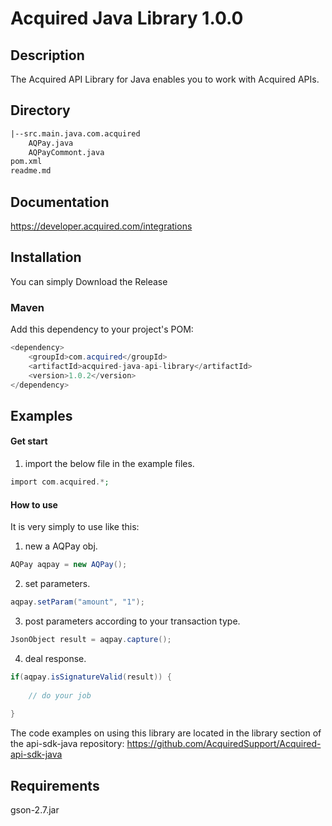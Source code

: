 # Acquired Java Library 1.0.0

## Description ##
The Acquired API Library for Java enables you to work with Acquired APIs.

## Directory ##
```html
|--src.main.java.com.acquired
    AQPay.java
    AQPayCommont.java
pom.xml
readme.md  
``` 

## Documentation  ##
https://developer.acquired.com/integrations

## Installation ##
You can simply Download the Release

### Maven ###
Add this dependency to your project's POM:
```java
<dependency>
    <groupId>com.acquired</groupId>
    <artifactId>acquired-java-api-library</artifactId>
    <version>1.0.2</version>	    
</dependency>
```



## Examples ##
#### Get start

1. import the below file in the example files.

```php
import com.acquired.*;
```

#### How to use
It is very simply to use like this:
1. new a AQPay obj.
```java
AQPay aqpay = new AQPay();
```
2. set parameters.
```java
aqpay.setParam("amount", "1");
```
3. post parameters according to your transaction type.
```java
JsonObject result = aqpay.capture();
```
4. deal response.
```java
if(aqpay.isSignatureValid(result)) {
    
    // do your job
    
}
```
The code examples on using this library are located in the library section of the api-sdk-java repository: https://github.com/AcquiredSupport/Acquired-api-sdk-java


## Requirements

gson-2.7.jar

